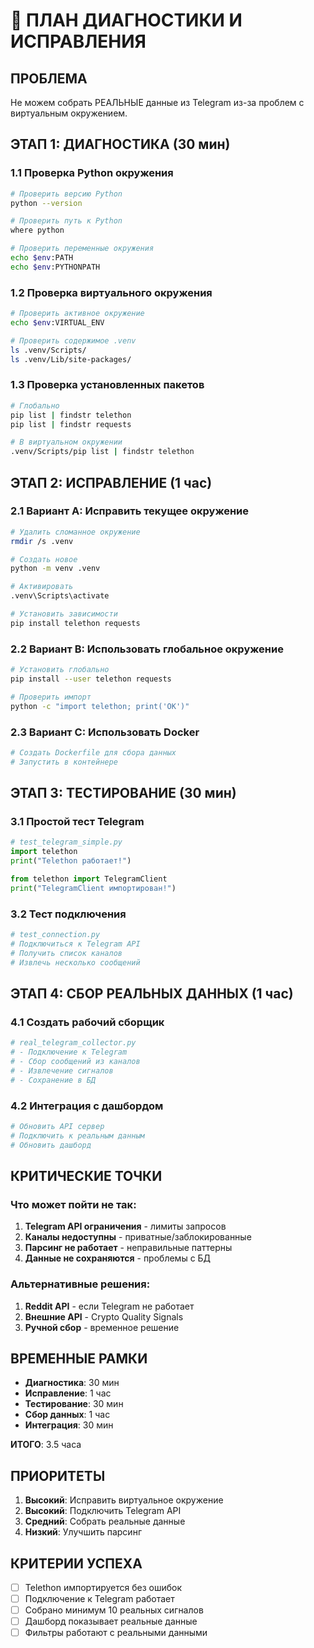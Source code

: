 # 🔧 ПЛАН ДИАГНОСТИКИ И ИСПРАВЛЕНИЯ

## ПРОБЛЕМА
Не можем собрать РЕАЛЬНЫЕ данные из Telegram из-за проблем с виртуальным окружением.

## ЭТАП 1: ДИАГНОСТИКА (30 мин)

### 1.1 Проверка Python окружения
```bash
# Проверить версию Python
python --version

# Проверить путь к Python
where python

# Проверить переменные окружения
echo $env:PATH
echo $env:PYTHONPATH
```

### 1.2 Проверка виртуального окружения
```bash
# Проверить активное окружение
echo $env:VIRTUAL_ENV

# Проверить содержимое .venv
ls .venv/Scripts/
ls .venv/Lib/site-packages/
```

### 1.3 Проверка установленных пакетов
```bash
# Глобально
pip list | findstr telethon
pip list | findstr requests

# В виртуальном окружении
.venv/Scripts/pip list | findstr telethon
```

## ЭТАП 2: ИСПРАВЛЕНИЕ (1 час)

### 2.1 Вариант A: Исправить текущее окружение
```bash
# Удалить сломанное окружение
rmdir /s .venv

# Создать новое
python -m venv .venv

# Активировать
.venv\Scripts\activate

# Установить зависимости
pip install telethon requests
```

### 2.2 Вариант B: Использовать глобальное окружение
```bash
# Установить глобально
pip install --user telethon requests

# Проверить импорт
python -c "import telethon; print('OK')"
```

### 2.3 Вариант C: Использовать Docker
```bash
# Создать Dockerfile для сбора данных
# Запустить в контейнере
```

## ЭТАП 3: ТЕСТИРОВАНИЕ (30 мин)

### 3.1 Простой тест Telegram
```python
# test_telegram_simple.py
import telethon
print("Telethon работает!")

from telethon import TelegramClient
print("TelegramClient импортирован!")
```

### 3.2 Тест подключения
```python
# test_connection.py
# Подключиться к Telegram API
# Получить список каналов
# Извлечь несколько сообщений
```

## ЭТАП 4: СБОР РЕАЛЬНЫХ ДАННЫХ (1 час)

### 4.1 Создать рабочий сборщик
```python
# real_telegram_collector.py
# - Подключение к Telegram
# - Сбор сообщений из каналов
# - Извлечение сигналов
# - Сохранение в БД
```

### 4.2 Интеграция с дашбордом
```python
# Обновить API сервер
# Подключить к реальным данным
# Обновить дашборд
```

## КРИТИЧЕСКИЕ ТОЧКИ

### Что может пойти не так:
1. **Telegram API ограничения** - лимиты запросов
2. **Каналы недоступны** - приватные/заблокированные
3. **Парсинг не работает** - неправильные паттерны
4. **Данные не сохраняются** - проблемы с БД

### Альтернативные решения:
1. **Reddit API** - если Telegram не работает
2. **Внешние API** - Crypto Quality Signals
3. **Ручной сбор** - временное решение

## ВРЕМЕННЫЕ РАМКИ

- **Диагностика**: 30 мин
- **Исправление**: 1 час
- **Тестирование**: 30 мин
- **Сбор данных**: 1 час
- **Интеграция**: 30 мин

**ИТОГО**: 3.5 часа

## ПРИОРИТЕТЫ

1. **Высокий**: Исправить виртуальное окружение
2. **Высокий**: Подключить Telegram API
3. **Средний**: Собрать реальные данные
4. **Низкий**: Улучшить парсинг

## КРИТЕРИИ УСПЕХА

- [ ] Telethon импортируется без ошибок
- [ ] Подключение к Telegram работает
- [ ] Собрано минимум 10 реальных сигналов
- [ ] Дашборд показывает реальные данные
- [ ] Фильтры работают с реальными данными
